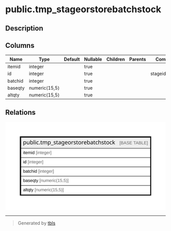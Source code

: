# public.tmp_stageorstorebatchstock

## Description

## Columns

| Name | Type | Default | Nullable | Children | Parents | Comment |
| ---- | ---- | ------- | -------- | -------- | ------- | ------- |
| itemid | integer |  | true |  |  |  |
| id | integer |  | true |  |  | stageid/storeid |
| batchid | integer |  | true |  |  |  |
| baseqty | numeric(15,5) |  | true |  |  |  |
| altqty | numeric(15,5) |  | true |  |  |  |

## Relations

![er](public.tmp_stageorstorebatchstock.svg)

---

> Generated by [tbls](https://github.com/k1LoW/tbls)
